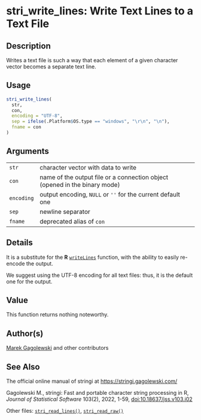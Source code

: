 # stri_write_lines: Write Text Lines to a Text File

## Description

Writes a text file is such a way that each element of a given character vector becomes a separate text line.

## Usage

``` r
stri_write_lines(
  str,
  con,
  encoding = "UTF-8",
  sep = ifelse(.Platform$OS.type == "windows", "\r\n", "\n"),
  fname = con
)
```

## Arguments

|            |                                                                            |
|------------|----------------------------------------------------------------------------|
| `str`      | character vector with data to write                                        |
| `con`      | name of the output file or a connection object (opened in the binary mode) |
| `encoding` | output encoding, `NULL` or `''` for the current default one                |
| `sep`      | newline separator                                                          |
| `fname`    | deprecated alias of `con`                                                  |

## Details

It is a substitute for the <span class="rlang">**R**</span> [`writeLines`](https://stat.ethz.ch/R-manual/R-devel/library/base/html/writeLines.html) function, with the ability to easily re-encode the output.

We suggest using the UTF-8 encoding for all text files: thus, it is the default one for the output.

## Value

This function returns nothing noteworthy.

## Author(s)

[Marek Gagolewski](https://www.gagolewski.com/) and other contributors

## See Also

The official online manual of <span class="pkg">stringi</span> at <https://stringi.gagolewski.com/>

Gagolewski M., <span class="pkg">stringi</span>: Fast and portable character string processing in R, *Journal of Statistical Software* 103(2), 2022, 1-59, [doi:10.18637/jss.v103.i02](https://doi.org/10.18637/jss.v103.i02)

Other files: [`stri_read_lines()`](stri_read_lines.md), [`stri_read_raw()`](stri_read_raw.md)
